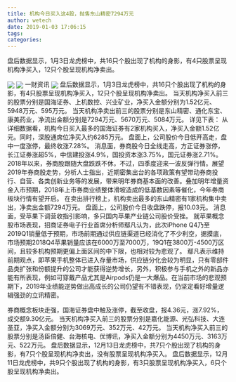 ```yaml
---
title: 机构今日买入这4股，抛售东山精密7294万元
author: wetech
date: 2019-01-03 17:06:15
tags: 
categories: 
---
```

盘后数据显示，1月3日龙虎榜中，共16只个股出现了机构的身影，有4只股票呈现机构净买入，12只个股呈现机构净卖出。
<!-- more -->
<img align="center" border="0" src="https://imgcdn.yicai.com/uppics/images/2019/01/f798bd2d544579fdba228241147d6c21.jpg" />
<img align="center" border="0" src="https://imgcdn.yicai.com/uppics/images/2019/01/5cb0eac3396e6dc98702d04562643adf.jpg" />
一财资讯
<img align="center" border="0" src="https://imgcdn.yicai.com/uppics/images/2019/01/d051d7c2099ed4b4d5c3e4ce2bb236c6.jpg" />
盘后数据显示，1月3日龙虎榜中，共16只个股出现了机构的身影，有4只股票呈现机构净买入，12只个股呈现机构净卖出。
当天机构净买入前三的股票分别是国海证券、上机数控、兴业矿业，净买入金额分别为1.52亿元、5948万元、595万元。
当天机构净卖出前三的股票分别是东山精密、通化东宝、康美药业，净流出金额分别是7294万元、5670万元、5084万元。
详见下表：
从详细数据看，机构今日买入最多的国海证券有2家机构买入，净买入金额1.52亿元。同时，深股通席位净买入约6285万元。
盘面上，公司股价今日低开高走，盘中一度涨停，最终收涨7.28%。
消息面，券商股今日全线走高，方正证券涨停，长江证券涨超5%，中信建投涨4.9%，国投资本涨3.75%，国元证券涨2.71%。
2018年以来，券商股跟随大盘跌跌不休，不过，四季度迎来一波反弹行情。展望2019年券商股走势，分析人士指出，近期密集出台的各项政策有望带动券商投行、自营、各类创新业务等的发展，带来明年券商基本面的改善。叠加明年增量资金入市预期，2018年上市券商业绩整体滑坡造成的低基数因素等催化，今年券商板块行情有望开启。
在卖出排行榜上，机构卖出最多的东山精密有1家机构集中卖出，净卖出金额7294万元。
盘面上，公司股价今日收盘跌停，报10.03元。
消息面，受苹果下调营收指引影响，多只国内苹果产业链公司股价受挫。
就苹果概念股市场表现，招商证券电子行业首席分析师鄢凡认为，此次iPhone Q4乃至2019Q1销量低于预期，市场前期通过供应链渠道已经消化了不少利空，据摸底，市场预期2018Q4苹果销量应该在6000万至7000万，19Q1在3800万-4500万区间，且较多机构预期更偏上面区间的中下限，也相对较为悲观了。
鄢凡表示维持前期观点，即苹果手机整体已进入存量市场，供应链分化会较为明显，只有零部件品类扩张和份额提升的公司才能获得逆势增长，另外，积极参与手机之外的新品亦能有所表现，例如可穿戴产品尤其是Airpods仍是一大爆品。在当前市场的悲观预期下，2019年业绩能逆势做出高成长的公司仍望有不错表现，仍坚定看好增量逻辑强劲的立讯精密。
 
 
券商概念板块走强，国海证券盘中触及涨停，截至收盘，报4.36元，涨7.92%，成交额9.30亿元。
当天机构净买入前三的股票分别是嘉化能源、光弘科技、大连圣亚，净买入金额分别为3069万元、352万元、42万元。
当天机构净买入前三的股票分别是汤臣倍健、台海核电、优博讯，净买入金额分别为4450万元、3163万元、522万元。
盘后数据显示，12月13日龙虎榜中，共7只个股出现了机构的身影，有7只个股呈现机构净卖出，没有股票呈现机构净买入。
盘后数据显示，12月11日龙虎榜中，共9只个股出现了机构的身影，有3只股票呈现机构净买入，6只个股呈现机构净卖出。
